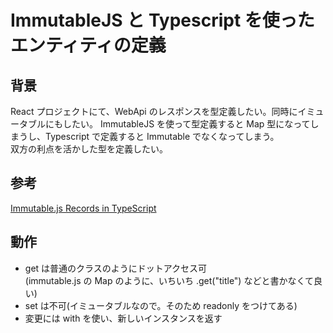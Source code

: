 # ImmutableJS と Typescript を使ったエンティティの定義

## 背景
React プロジェクトにて、WebApi のレスポンスを型定義したい。同時にイミュータブルにもしたい。
ImmutableJS を使って型定義すると Map 型になってしまうし、Typescript で定義すると Immutable でなくなってしまう。  
双方の利点を活かした型を定義したい。

## 参考
[Immutable.js Records in TypeScript](https://spin.atomicobject.com/2016/11/30/immutable-js-records-in-typescript/)

## 動作
- get は普通のクラスのようにドットアクセス可  
(immutable.js の Map のように、いちいち .get("title") などと書かなくて良い)
- set は不可(イミュータブルなので。そのため readonly をつけてある)
- 変更には with を使い、新しいインスタンスを返す
